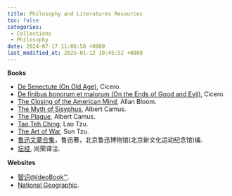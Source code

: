 ```yaml
---
title: Philosophy and Literatures Resources
toc: false
categories:
 - Collections
 - Philosophy
date: 2024-07-17 11:06:58 +0800
last_modified_at: 2025-01-12 10:45:52 +0800
---
```


**Books**

- [De Senectute (On Old Age)](https://oll.libertyfund.org/titles/cicero-on-old-age-de-senectute), Cicero.
- [De finibus bonorum et malorum (On the Ends of Good and Evil)](https://readthedocs.org/projects/de-finibus-bonorum-et-malorum/downloads/pdf/latest/), Cicero.
- [The Closing of the American Mind](https://iwcenglish1.typepad.com/documents/14434540-the-closing-of-the-american-mind.pdf), Allan Bloom.
- [The Myth of Sisyphus](https://www2.hawaii.edu/~freeman/courses/phil360/16.%20Myth%20of%20Sisyphus.pdf), Albert Camus.
- [The Plague](https://ratical.org/PandemicParallaxView/ThePlague-Camus.pdf), Albert Camus.
- [Tao Teh Ching](https://www.bu.edu/religion/files/pdf/Tao_Teh_Ching_Translations.pdf), Lao Tzu.
- [The Art of War](https://sites.ualberta.ca/~enoch/Readings/The_Art_Of_War.pdf), Sun Tzu.
- [鲁迅文章合集](http://www.luxunmuseum.com.cn/cx/works.php)，鲁迅著，北京鲁迅博物馆(北京新文化运动纪念馆)编.
- [坛经](https://zxyj.lcu.edu.cn/docs/20211210123211713978.pdf), 尚荣译注.

**Websites**

- [智识@IdeoBook™](http://www.ideobook.com/).
- [National Geographic](https://www.nationalgeographic.com/).
